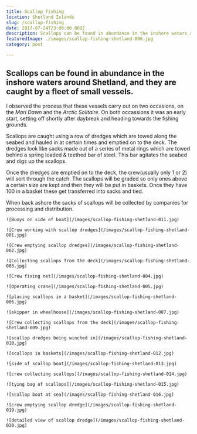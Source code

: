 ```yaml
---
title: Scallop Fishing
location: Shetland Islands
slug: /scallop-fishing
date: 2017-07-24T23:00:00.000Z
description: Scallops can be found in abundance in the inshore waters around Shetland, and they are caught by a fleet of small vessels.
featuredImage: ./images/scallop-fishing-shetland-006.jpg
category: post

---
```


## Scallops can be found in abundance in the inshore waters around Shetland, and they are caught by a fleet of small vessels.

I observed the process that these vessels carry out on two occasions, on the *Mari Dawn* and the *Arctic Solitaire*.  On both occassions it was an early start, setting off shortly after daybreak and heading towards the fishing grounds.  

Scallops are caught using a row of dredges which are towed along the seabed and hauled in at certain times and emptied on to the deck.  The dredges look like sacks made out of a series of metal rings which are towed behind a spring loaded & teethed bar of steel.  This bar agitates the seabed and digs up the scallops.

Once the dredges are emptied on to the deck, the crew(usually only 1 or 2) will sort through the catch.  The scallops will be graded so only ones above a certain size are kept and then they will be put in baskets.  Once they have 100 in a basket these get transferred into sacks and tied.

When back ashore the sacks of scallops will be collected by companies for processing and distribution.

```grid|2
![Buoys on side of boat](/images/scallop-fishing-shetland-011.jpg)

![Crew working with scallop dredges](/images/scallop-fishing-shetland-001.jpg)
```

```grid|1
![Crew emptying scallop dredges](/images/scallop-fishing-shetland-002.jpg)
```

```grid|2
![Collecting scallops from the deck](/images/scallop-fishing-shetland-003.jpg)

![Crew fixing net](/images/scallop-fishing-shetland-004.jpg)
```

```grid|2
![Operating crane](/images/scallop-fishing-shetland-005.jpg)

![placing scallops in a basket](/images/scallop-fishing-shetland-006.jpg)
```

```grid|2
![skipper in wheelhouse](/images/scallop-fishing-shetland-007.jpg)

![Crew collecting scallops from the deck](/images/scallop-fishing-shetland-009.jpg)
```

```grid|1
![scallop dredges being winched in](/images/scallop-fishing-shetland-010.jpg)
```

```grid|1
![scallops in baskets](/images/scallop-fishing-shetland-012.jpg)
```

```grid|1
![side of scallop boat](/images/scallop-fishing-shetland-013.jpg)
```

```grid|2
![crew collecting scallops](/images/scallop-fishing-shetland-014.jpg)

![tying bag of scallops](/images/scallop-fishing-shetland-015.jpg)
```

```grid|2
![scallop boat at sea](/images/scallop-fishing-shetland-016.jpg)

![crew emptying scallop dredge](/images/scallop-fishing-shetland-019.jpg)
```

```grid|1
![detailed view of scallop dredge](/images/scallop-fishing-shetland-020.jpg)
```